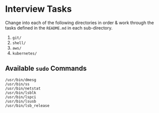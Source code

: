 # Interview Tasks

Change into each of the following directories in order & work through the tasks defined in the `README.md` in each sub-directory.

1. `git/`
2. `shell/`
3. `aws/`
4. `kubernetes/`

## Available `sudo` Commands

```shell
/usr/bin/dmesg
/usr/bin/ss
/usr/bin/netstat
/usr/bin/lsblk
/usr/bin/lspci
/usr/bin/lsusb
/usr/bin/lsb_release
```
